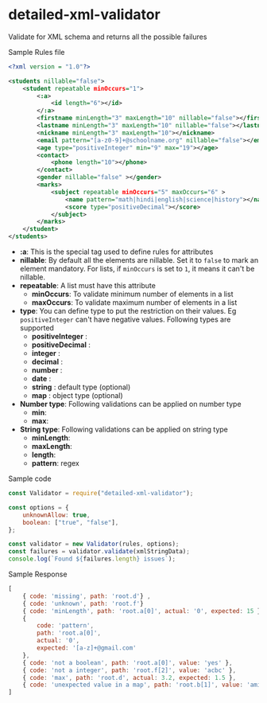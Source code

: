 # detailed-xml-validator
Validate for XML schema and returns all the possible failures


Sample Rules file
```xml
<?xml version = "1.0"?>

<students nillable="false">
    <student repeatable minOccurs="1">
        <:a>
            <id length="6"></id>
        </:a>
        <firstname minLength="3" maxLength="10" nillable="false"></firstname>
        <lastname minLength="3" maxLength="10" nillable="false"></lastname>
        <nickname minLength="3" maxLength="10"></nickname>
        <email pattern="[a-z0-9]+@schoolname.org" nillable="false"></email>
        <age type="positiveInteger" min="9" max="19"></age>
        <contact>
            <phone length="10"></phone>
        </contact>
        <gender nillable="false" ></gender>
        <marks>
            <subject repeatable minOccurs="5" maxOccurs="6" >
                <name pattern="math|hindi|english|science|history"></name>
                <score type="positiveDecimal"></score>
            </subject>
        </marks>
    </student>
</students>
```

* **:a**: This is the special tag used to define rules for attributes
* **nillable**: By default all the elements are nillable. Set it to `false` to mark an element mandatory. For lists, if `minOccurs` is set to `1`, it means it can't be nillable.
* **repeatable**: A list must have this attribute
    * **minOccurs**: To validate minimum number of elements in a list
    * **maxOccurs**: To validate maximum number of elements in a list
* **type**: You can define type to put the restriction on their values. Eg `positiveInteger` can't have negative values. Following types are supported
    * **positiveInteger** : 
    * **positiveDecimal** : 
    * **integer** : 
    * **decimal** : 
    * **number** : 
    * **date** : 
    * **string** : default type (optional)
    * **map** : object type (optional)
* **Number type**: Following validations can be applied on number type
    * **min**:
    * **max**:
* **String type**: Following validations can be applied on string type
    * **minLength**:
    * **maxLength**:
    * **length**:
    * **pattern**: regex

Sample code 
```js
const Validator = require("detailed-xml-validator");

const options = {
    unknownAllow: true,
    boolean: ["true", "false"],
};

const validator = new Validator(rules, options);
const failures = validator.validate(xmlStringData);
console.log(`Found ${failures.length} issues`);
```

Sample Response
```js
[
    { code: 'missing', path: 'root.d'} ,
    { code: 'unknown', path: 'root.f'} 
    { code: 'minLength', path: 'root.a[0]', actual: '0', expected: 15 },
    {
        code: 'pattern',
        path: 'root.a[0]',
        actual: '0',
        expected: '[a-z]+@gmail.com'
    },
    { code: 'not a boolean', path: 'root.a[0]', value: 'yes' },
    { code: 'not a integer', path: 'root.f[2]', value: 'acbc' },
    { code: 'max', path: 'root.d', actual: 3.2, expected: 1.5 },
    { code: 'unexpected value in a map', path: 'root.b[1]', value: 'amit' }
]
```
